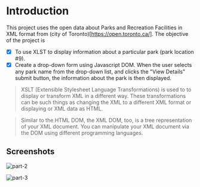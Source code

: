 # Introduction

This project uses the open data about Parks and Recreation Facilities in XML format from (city of Toronto)[https://open.toronto.ca/]. The objective of the project is
- [x] To use XLST to display information about a particular park (park location #9).
- [x] Create a drop-down form using Javascript DOM. When the user selects any park name from the drop-down list, and clicks the "View Details" submit button, the information about the park is then displayed.

> XSLT (Extensible Stylesheet Language Transformations) is used to to display or transform XML in a different way. These transformations can be such things as changing the XML to a different XML format or displaying or XML data as HTML.

> Similar to the HTML DOM, the XML DOM, too, is a tree representation of your XML document. You can manipulate your XML document via the DOM using different programming languages.

## Screenshots

![part-2](https://user-images.githubusercontent.com/58306478/119240166-09a1a900-bb1c-11eb-9749-b13af09862eb.jpg)

![part-3](https://user-images.githubusercontent.com/58306478/119240170-0dcdc680-bb1c-11eb-9f69-bca33aafc5d7.jpg)
